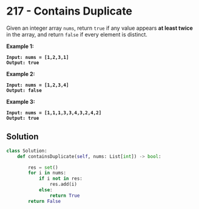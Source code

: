 # 217 - Contains Duplicate

Given an integer array `nums`, return `true` if any value appears **at least twice** in the array, and return `false` if every element is distinct.

**Example 1:**

<pre><code><strong>Input: nums = [1,2,3,1]
</strong><strong>Output: true
</strong></code></pre>

**Example 2:**

<pre><code><strong>Input: nums = [1,2,3,4]
</strong><strong>Output: false
</strong></code></pre>

**Example 3:**

<pre><code><strong>Input: nums = [1,1,1,3,3,4,3,2,4,2]
</strong><strong>Output: true
</strong></code></pre>

## Solution

```python
class Solution:
    def containsDuplicate(self, nums: List[int]) -> bool:

        res = set()
        for i in nums:
            if i not in res:
                res.add(i)
            else:
                return True
        return False
```
